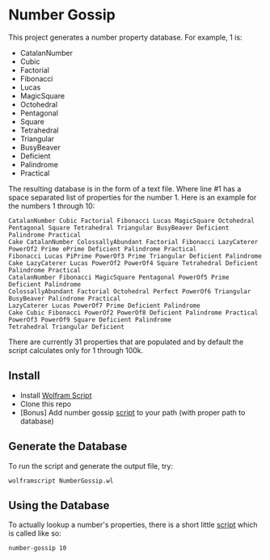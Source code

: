 # Number Gossip

This project generates a number property database. For example, 1 is:

 - CatalanNumber
 - Cubic
 - Factorial
 - Fibonacci
 - Lucas
 - MagicSquare
 - Octohedral
 - Pentagonal
 - Square
 - Tetrahedral
 - Triangular
 - BusyBeaver
 - Deficient
 - Palindrome
 - Practical

The resulting database is in the form of a text file. Where line #1 has a space separated list of properties for the number 1. Here is an example for the numbers 1 through 10:

```
CatalanNumber Cubic Factorial Fibonacci Lucas MagicSquare Octohedral Pentagonal Square Tetrahedral Triangular BusyBeaver Deficient Palindrome Practical
Cake CatalanNumber ColossallyAbundant Factorial Fibonacci LazyCaterer PowerOf2 Prime ePrime Deficient Palindrome Practical
Fibonacci Lucas PiPrime PowerOf3 Prime Triangular Deficient Palindrome
Cake LazyCaterer Lucas PowerOf2 PowerOf4 Square Tetrahedral Deficient Palindrome Practical
CatalanNumber Fibonacci MagicSquare Pentagonal PowerOf5 Prime Deficient Palindrome
ColossallyAbundant Factorial Octohedral Perfect PowerOf6 Triangular BusyBeaver Palindrome Practical
LazyCaterer Lucas PowerOf7 Prime Deficient Palindrome
Cake Cubic Fibonacci PowerOf2 PowerOf8 Deficient Palindrome Practical
PowerOf3 PowerOf9 Square Deficient Palindrome
Tetrahedral Triangular Deficient
```

There are currently 31 properties that are populated and by default the script calculates only for 1 through 100k.

## Install

- Install [Wolfram Script][wolfram]
- Clone this repo
- [Bonus] Add number gossip [script][script] to your path (with proper path to database)

## Generate the Database

To run the script and generate the output file, try:

```
wolframscript NumberGossip.wl
```

## Using the Database

To actually lookup a number's properties, there is a short little [script][script] which is called like so:

```
number-gossip 10
```

[script]: https://github.com/NonlinearFruit/dotfiles/blob/master/scripts/number-gossip
[wolfram]: https://www.wolfram.com/wolframscript/?source=nav
